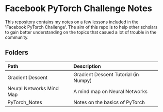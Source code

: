 # Facebook PyTorch Challenge Notes

This repository contains my notes on a few lessons included in the 'Facebook PyTorch Challenge'. 
The aim of this repo is to help other scholars to gain better understanding on the topics that casued a lot of trouble in the community. 


## Folders

**Path**|**Description**
:-----|:-----
Gradient Descent|Gradient Descent Tutorial (in Numpy)
Neural Networks Mind Map|A mind map on Neural Networks
PyTorch_Notes|Notes on the basics of PyTorch

